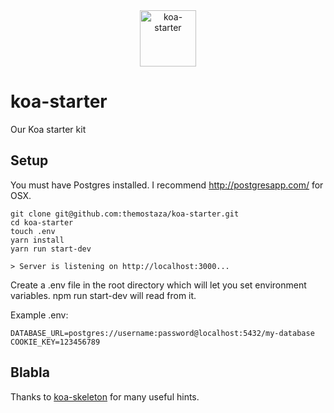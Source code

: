 <div align="center">
  <img src="https://s-media-cache-ak0.pinimg.com/originals/8e/00/2f/8e002f2f46190b78f2dbc7683b225759.gif" alt="koa-starter" width=90>
</div>

# koa-starter
Our Koa starter kit


## Setup

You must have Postgres installed. I recommend http://postgresapp.com/ for OSX.
```
git clone git@github.com:themostaza/koa-starter.git
cd koa-starter
touch .env
yarn install
yarn run start-dev

> Server is listening on http://localhost:3000...
```

Create a .env file in the root directory which will let you set environment variables. npm run start-dev will read from it.

Example .env:
```
DATABASE_URL=postgres://username:password@localhost:5432/my-database
COOKIE_KEY=123456789
```

## Blabla
Thanks to [koa-skeleton](https://github.com/danneu/koa-skeleton) for many useful hints.
